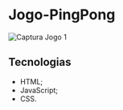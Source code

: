 # Jogo-PingPong


![Captura Jogo 1](https://user-images.githubusercontent.com/106935816/186976028-0163292c-a165-4140-9774-0141b335d9d4.png)


## Tecnologias

- HTML;
- JavaScript;
- CSS.


